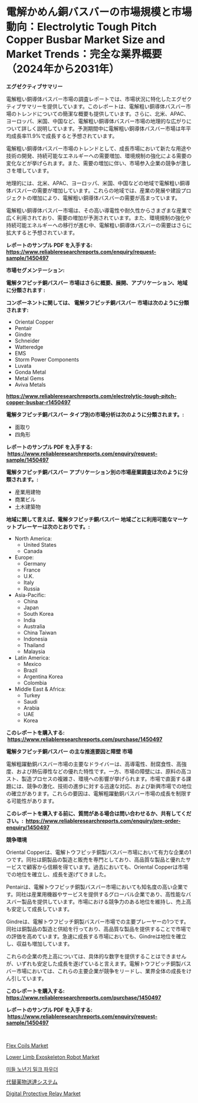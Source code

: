 <p><h1>電解かめん銅バスバーの市場規模と市場動向：Electrolytic Tough Pitch Copper Busbar Market Size and Market Trends：完全な業界概要（2024年から2031年）</h1></p><p><strong>エグゼクティブサマリー</strong></p>
<p><p>電解粗い銅導体バスバー市場の調査レポートでは、市場状況に特化したエグゼクティブサマリーを提供しています。このレポートは、電解粗い銅導体バスバー市場のトレンドについての簡潔な概要も提供しています。さらに、北米、APAC、ヨーロッパ、米国、中国など、電解粗い銅導体バスバー市場の地理的な広がりについて詳しく説明しています。予測期間中に電解粗い銅導体バスバー市場は年平均成長率11.9%で成長すると予想されています。</p><p>電解粗い銅導体バスバー市場のトレンドとして、成長市場において新たな用途や技術の開発、持続可能なエネルギーへの需要増加、環境規制の強化による需要の変化などが挙げられます。また、需要の増加に伴い、市場参入企業の競争が激しさを増しています。</p><p>地理的には、北米、APAC、ヨーロッパ、米国、中国などの地域で電解粗い銅導体バスバーの需要が増加しています。これらの地域では、産業の発展や建設プロジェクトの増加により、電解粗い銅導体バスバーの需要が高まっています。</p><p>電解粗い銅導体バスバー市場は、その高い導電性や耐久性からさまざまな産業で広く利用されており、需要の増加が予測されています。また、環境規制の強化や持続可能エネルギーへの移行が進む中、電解粗い銅導体バスバーの需要はさらに拡大すると予想されています。</p></p>
<p><strong>レポートのサンプル PDF を入手する: <a href="https://www.reliableresearchreports.com/enquiry/request-sample/1450497">https://www.reliableresearchreports.com/enquiry/request-sample/1450497</a></strong></p>
<p><strong>市場セグメンテーション:</strong></p>
<p><strong> 電解タフピッチ銅バスバー 市場はさらに概要、展開、アプリケーション、地域に分類されます :</strong></p>
<p><strong>コンポーネントに関しては、 電解タフピッチ銅バスバー 市場は次のように分類されます: &nbsp;</strong></p>
<p><ul><li>Oriental Copper</li><li>Pentair</li><li>Gindre</li><li>Schneider</li><li>Watteredge</li><li>EMS</li><li>Storm Power Components</li><li>Luvata</li><li>Gonda Metal</li><li>Metal Gems</li><li>Aviva Metals</li></ul></p>
<p><strong><a href="https://www.reliableresearchreports.com/electrolytic-tough-pitch-copper-busbar-r1450497">https://www.reliableresearchreports.com/electrolytic-tough-pitch-copper-busbar-r1450497</a></strong></p>
<p><strong> 電解タフピッチ銅バスバー タイプ別の市場分析は次のように分類されます。:</strong></p>
<p><ul><li>面取り</li><li>四角形</li></ul></p>
<p><strong>レポートのサンプル PDF を入手する: &nbsp;<a href="https://www.reliableresearchreports.com/enquiry/request-sample/1450497">https://www.reliableresearchreports.com/enquiry/request-sample/1450497</a></strong></p>
<p><strong> 電解タフピッチ銅バスバー アプリケーション別の市場産業調査は次のように分類されます。:</strong></p>
<p><ul><li>産業用建物</li><li>商業ビル</li><li>土木建築物</li></ul></p>
<p><strong>地域に関して言えば、電解タフピッチ銅バスバー 地域ごとに利用可能なマーケットプレーヤーは次のとおりです。:</strong></p>
<p><ul>
    <li>
        North America:
        <ul>
            <li>United States</li>
            <li>Canada</li>
        </ul>
    </li>
    <li>
        Europe:
        <ul>
            <li>Germany</li>
            <li>France</li>
            <li>U.K.</li>
            <li>Italy</li>
            <li>Russia</li>
        </ul>
    </li>
    <li>
        Asia-Pacific:
        <ul>
            <li>China</li>
            <li>Japan</li>
            <li>South Korea</li>
            <li>India</li>
            <li>Australia</li>
            <li>China Taiwan</li>
            <li>Indonesia</li>
            <li>Thailand</li>
            <li>Malaysia</li>
        </ul>
    </li>
    <li>
        Latin America:
        <ul>
            <li>Mexico</li>
            <li>Brazil</li>
            <li>Argentina Korea</li>
            <li>Colombia</li>
        </ul>
    </li>
    <li>
        Middle East & Africa:
        <ul>
            <li>Turkey</li>
            <li>Saudi</li>
            <li>Arabia</li>
            <li>UAE</li>
            <li>Korea</li>
        </ul>
    </li>
    </ul></p>
<p><strong>このレポートを購入する: &nbsp;<a href="https://www.reliableresearchreports.com/purchase/1450497">https://www.reliableresearchreports.com/purchase/1450497</a></strong></p>
<p><strong>電解タフピッチ銅バスバー の主な推進要因と障壁 市場</strong></p>
<p><p>電解粗躍動銅バスバー市場の主要なドライバーは、高導電性、耐腐食性、高強度、および熱伝導性などの優れた特性です。一方、市場の障壁には、原料の高コスト、製造プロセスの複雑さ、環境への影響が挙げられます。市場で直面する課題には、競争の激化、技術の進歩に対する迅速な対応、および新興市場での地位の確立があります。これらの要因は、電解粗躍動銅バスバー市場の成長を制限する可能性があります。</p></p>
<p><strong>このレポートを購入する前に、質問がある場合は問い合わせるか、共有してください。:&nbsp; <a href="https://www.reliableresearchreports.com/enquiry/pre-order-enquiry/1450497">https://www.reliableresearchreports.com/enquiry/pre-order-enquiry/1450497</a></strong></p>
<p><strong>競争環境</strong></p>
<p><p>Oriental Copperは、電解トウフピッチ銅製バスバー市場において有力な企業の1つです。同社は銅製品の製造と販売を専門としており、高品質な製品と優れたサービスで顧客から信頼を得ています。過去においても、Oriental Copperは市場での地位を確立し、成長を遂げてきました。</p><p>Pentairは、電解トウフピッチ銅製バスバー市場においても知名度の高い企業です。同社は産業用機器やサービスを提供するグローバル企業であり、高性能なバスバー製品を提供しています。市場における競争力のある地位を維持し、売上高も安定して成長しています。</p><p>Gindreは、電解トウフピッチ銅製バスバー市場での主要プレーヤーの1つです。同社は銅製品の製造と供給を行っており、高品質な製品を提供することで市場での評価を高めています。急速に成長する市場においても、Gindreは地位を確立し、収益も増加しています。</p><p>これらの企業の売上高については、具体的な数字を提供することはできませんが、いずれも安定した成長を遂げていると言えます。電解トウフピッチ銅製バスバー市場においては、これらの主要企業が競争をリードし、業界全体の成長をけん引しています。</p></p>
<p><strong>このレポートを購入する: &nbsp; <a href="https://www.reliableresearchreports.com/purchase/1450497">https://www.reliableresearchreports.com/purchase/1450497</a></strong></p>
<p><strong>レポートのサンプル PDF を入手する: &nbsp;<a href="https://www.reliableresearchreports.com/enquiry/request-sample/1450497">https://www.reliableresearchreports.com/enquiry/request-sample/1450497</a></strong><strong></strong></p>
<p>&nbsp;</p>
<p><p><a href="https://issuu.com/reportprime-2/docs/flex-coils-market-size-2030.pptx">Flex Coils Market</a></p><p><a href="https://github.com/barbarakss89/Market-Research-Report-List-1/blob/main/lower-limb-exoskeleton-robot-market.md">Lower Limb Exoskeleton Robot Market</a></p><p><a href="https://github.com/iansanftyord09878/Market-Research-Report-List-1/blob/main/721799986545.md">미들 노년기 밀크 파우더</a></p><p><a href="https://github.com/KaydenJohns1964/Market-Research-Report-List-1/blob/main/119104494905.md">代替薬物送達システム</a></p><p><a href="https://issuu.com/reportprime-2/docs/digital-protective-relay-market-size-2030.pptx">Digital Protective Relay Market</a></p></p>